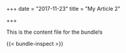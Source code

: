 +++
date = "2017-11-23"
title = "My Article 2"

+++


This is the content file for the bundle!s

{{< bundle-inspect >}}